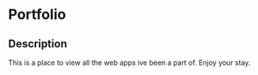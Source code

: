 # Portfolio

## Description
This is a place to view all the web apps ive been a part of. Enjoy your stay.